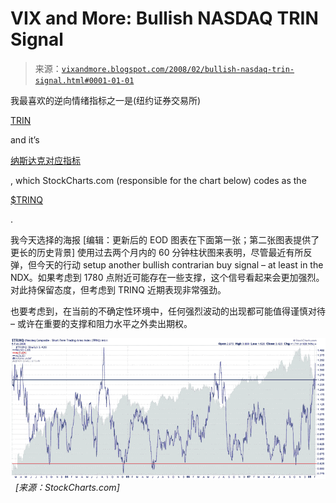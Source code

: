 <!--yml

分类：未分类

date: 2024-05-18 18:44:44

-->

# VIX and More: Bullish NASDAQ TRIN Signal

> 来源：[`vixandmore.blogspot.com/2008/02/bullish-nasdaq-trin-signal.html#0001-01-01`](http://vixandmore.blogspot.com/2008/02/bullish-nasdaq-trin-signal.html#0001-01-01)

我最喜欢的逆向情绪指标之一是(纽约证券交易所)

[TRIN](http://vixandmore.blogspot.com/search/label/TRIN)

and it’s

[纳斯达克对应指标](http://vixandmore.blogspot.com/search/label/TRINQ)

, which StockCharts.com (responsible for the chart below) codes as the

[$TRINQ](http://vixandmore.blogspot.com/search/label/TRINQ)

.

我今天选择的海报 [编辑：更新后的 EOD 图表在下面第一张；第二张图表提供了更长的历史背景] 使用过去两个月内的 60 分钟柱状图来表明，尽管最近有所反弹，但今天的行动 setup another bullish contrarian buy signal – at least in the NDX。如果考虑到 1780 点附近可能存在一些支撑，这个信号看起来会更加强烈。对此持保留态度，但考虑到 TRINQ 近期表现非常强劲。

也要考虑到，在当前的不确定性环境中，任何强烈波动的出现都可能值得谨慎对待 – 或许在重要的支撑和阻力水平之外卖出期权。

![](img/4ea9b1dbe7a3bbf99cee33f0b560ae16.png)   *[来源：StockCharts.com]*
